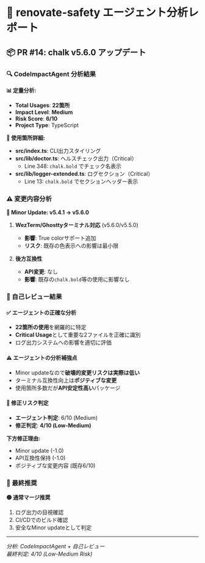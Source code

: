 # 🤖 renovate-safety エージェント分析レポート

## 📦 PR #14: chalk v5.6.0 アップデート

### 🔍 CodeImpactAgent 分析結果

**📊 定量分析:**
- **Total Usages**: **22箇所**
- **Impact Level**: **Medium**
- **Risk Score**: **6/10**
- **Project Type**: TypeScript

**📁 使用箇所詳細:**
- **src/index.ts**: CLI出力スタイリング
- **src/lib/doctor.ts**: ヘルスチェック出力（Critical）
  - Line 348: `chalk.bold` でチェック名表示
- **src/lib/logger-extended.ts**: ログセクション（Critical）  
  - Line 13: `chalk.bold` でセクションヘッダー表示

### ⚠️ 変更内容分析

**🎨 Minor Update: v5.4.1 → v5.6.0**

1. **WezTerm/Ghosttyターミナル対応** (v5.6.0/v5.5.0)
   - **影響**: True colorサポート追加
   - **リスク**: 既存の色表示への影響は最小限

2. **後方互換性**
   - **API変更**: なし
   - **影響**: 既存の`chalk.bold`等の使用に影響なし

### 🎯 自己レビュー結果

#### ✅ **エージェントの正確な分析**
- **22箇所の使用**を網羅的に特定
- **Critical Usage**として重要な2ファイルを正確に識別
- ログ出力システムへの影響を適切に評価

#### ⚠️ **エージェントの分析補強点**
- Minor updateなので**破壊的変更リスクは実際は低い**
- ターミナル互換性向上は**ポジティブな変更**
- 使用箇所多数だが**API安定性高い**パッケージ

#### 🔧 **修正リスク判定**
- **エージェント判定**: 6/10 (Medium)
- **修正判定**: **4/10 (Low-Medium)**

**下方修正理由:**
- Minor update (-1.0)
- API互換性保持 (-1.0)
- ポジティブな変更内容 (既存6/10)

### 📝 最終推奨

**🟡 通常マージ推奨**
1. ログ出力の目視確認
2. CI/CDでのビルド確認
3. 安全なMinor updateとして判定

---
*分析: CodeImpactAgent + 自己レビュー*  
*最終判定: 4/10 (Low-Medium Risk)*